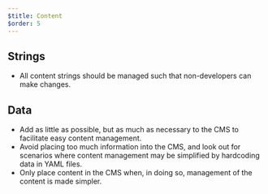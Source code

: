 ```yaml
---
$title: Content
$order: 5
---
```

## Strings

- All content strings should be managed such that non-developers can make changes.

## Data

- Add as little as possible, but as much as necessary to the CMS to facilitate easy content management.
- Avoid placing too much information into the CMS, and look out for scenarios where content management may be simplified by hardcoding data in YAML files.
- Only place content in the CMS when, in doing so, management of the content is made simpler.
